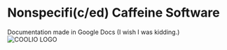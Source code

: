 # Nonspecifi(c/ed) Caffeine Software
Documentation made in Google Docs (I wish I was kidding.)
![COOLIO LOGO](https://cdn.discordapp.com/attachments/391248054025715724/620077735678836766/nonspecifiedcaffeine.png)

